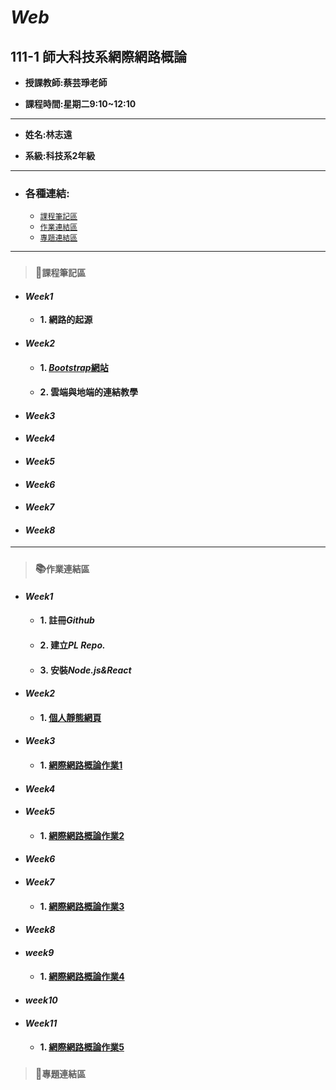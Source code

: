 # *Web*

## 111-1 師大科技系網際網路概論

+ **授課教師:蔡芸琤老師**

+ **課程時間:星期二9:10~12:10**
---
+ **姓名:林志遠** 

+ **系級:科技系2年級**
---
+ ### 各種連結:
  + [`課程筆記區`](https://github.com/dennis910926/Web#%E8%AA%B2%E7%A8%8B%E7%AD%86%E8%A8%98%E5%8D%80)
  + [`作業連結區`](https://github.com/dennis910926/Web#%E8%AA%B2%E7%A8%8B%E7%AD%86%E8%A8%98%E5%8D%80)
  + [`專題連結區`](https://github.com/dennis910926/Web/blob/main/README.md#%E5%B0%88%E9%A1%8C%E9%80%A3%E7%B5%90%E5%8D%80)
---
> ### 📝`課程筆記區`
+ #### *Week1*
  + **1. 網路的起源**
+ #### *Week2*
  + #### 1. [*Bootstrap*網站](https://startbootstrap.com/themes)
  + #### 2. 雲端與地端的連結教學   
+ #### *Week3*
+ #### *Week4*
+ #### *Week5*
+ #### *Week6*
+ #### *Week7*
+ #### *Week8*
***
> ### 📚`作業連結區`
+ #### *Week1*
  + #### 1. 註冊*Github*
  + #### 2. 建立*PL Repo.*
  + #### 3. 安裝*Node.js&React*
+ #### *Week2*
  + #### 1. [個人靜態網頁](https://dennis910926.github.io/Web/Week2mypage/)
+ #### *Week3*
  + #### 1. [網際網路概論作業1](https://www.youtube.com/watch?v=yyFn3DZUc4o)
+ #### *Week4*
+ #### *Week5*
  + #### 1. [網際網路概論作業2](https://www.youtube.com/watch?v=Fvo3TwiRs7I)
+ #### *Week6*
+ #### *Week7*
  + #### 1. [網際網路概論作業3](https://www.youtube.com/watch?v=1P-2qa7iezI)
+ #### *Week8*
+ #### *week9*
  + #### 1. [網際網路概論作業4](https://www.youtube.com/watch?v=7-oBCjZRsuA)
+ #### *week10*
+ #### *Week11*
  + #### 1. [網際網路概論作業5](https://www.youtube.com/watch?v=KyD03sLkYC0)
> ### 📁`專題連結區`
